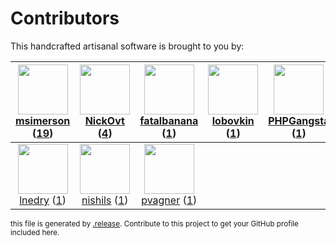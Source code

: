# Contributors

This handcrafted artisanal software is brought to you by:

| <img height="80" src="https://avatars.githubusercontent.com/u/261635?v=4"><br><a href="https://github.com/msimerson">msimerson</a> (<a href="https://github.com/haraka/haraka-plugin-rspamd/commits?author=msimerson">19</a>) | <img height="80" src="https://avatars.githubusercontent.com/u/42339208?v=4"><br><a href="https://github.com/NickOvt">NickOvt</a> (<a href="https://github.com/haraka/haraka-plugin-rspamd/commits?author=NickOvt">4</a>) | <img height="80" src="https://avatars.githubusercontent.com/u/2176651?v=4"><br><a href="https://github.com/fatalbanana">fatalbanana</a> (<a href="https://github.com/haraka/haraka-plugin-rspamd/commits?author=fatalbanana">1</a>) | <img height="80" src="https://avatars.githubusercontent.com/u/1255618?v=4"><br><a href="https://github.com/lobovkin">lobovkin</a> (<a href="https://github.com/haraka/haraka-plugin-rspamd/commits?author=lobovkin">1</a>) | <img height="80" src="https://avatars.githubusercontent.com/u/608408?v=4"><br><a href="https://github.com/PHPGangsta">PHPGangsta</a> (<a href="https://github.com/haraka/haraka-plugin-rspamd/commits?author=PHPGangsta">1</a>) | <img height="80" src="https://avatars.githubusercontent.com/u/3527052?v=4"><br><a href="https://github.com/pjeby">pjeby</a> (<a href="https://github.com/haraka/haraka-plugin-rspamd/commits?author=pjeby">1</a>) | <img height="80" src="https://avatars.githubusercontent.com/u/934254?v=4"><br><a href="https://github.com/analogic">analogic</a> (<a href="https://github.com/haraka/haraka-plugin-rspamd/commits?author=analogic">1</a>) |
| :---------------------------------------------------------------------------------------------------------------------------------------------------------------------------------------------------------------------------: | :----------------------------------------------------------------------------------------------------------------------------------------------------------------------------------------------------------------------: | :---------------------------------------------------------------------------------------------------------------------------------------------------------------------------------------------------------------------------------: | :------------------------------------------------------------------------------------------------------------------------------------------------------------------------------------------------------------------------: | :-----------------------------------------------------------------------------------------------------------------------------------------------------------------------------------------------------------------------------: | :---------------------------------------------------------------------------------------------------------------------------------------------------------------------------------------------------------------: | :-----------------------------------------------------------------------------------------------------------------------------------------------------------------------------------------------------------------------: |
|      <img height="80" src="https://avatars.githubusercontent.com/u/203240?v=4"><br><a href="https://github.com/lnedry">lnedry</a> (<a href="https://github.com/haraka/haraka-plugin-rspamd/commits?author=lnedry">1</a>)      | <img height="80" src="https://avatars.githubusercontent.com/u/41303703?v=4"><br><a href="https://github.com/nishils">nishils</a> (<a href="https://github.com/haraka/haraka-plugin-rspamd/commits?author=nishils">1</a>) |       <img height="80" src="https://avatars.githubusercontent.com/u/2298916?v=4"><br><a href="https://github.com/pvagner">pvagner</a> (<a href="https://github.com/haraka/haraka-plugin-rspamd/commits?author=pvagner">1</a>)       |

<sub>this file is generated by [.release](https://github.com/msimerson/.release).
Contribute to this project to get your GitHub profile included here.</sub>
